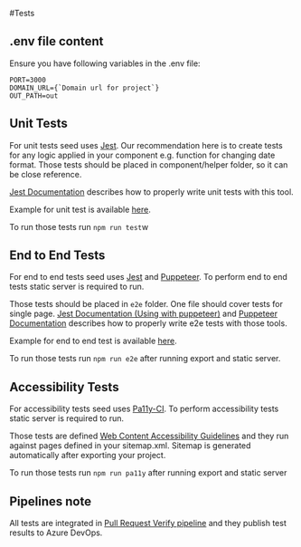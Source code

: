 #Tests

## .env file content
Ensure you have following variables in the .env file:
 ```
PORT=3000
DOMAIN_URL={`Domain url for project`}
OUT_PATH=out
 ```

## Unit Tests
For unit tests seed uses [Jest](https://jestjs.io/).
Our recommendation here is to create tests for any logic applied in your component e.g. function for changing date format.
Those tests should be placed in component/helper folder, so it can be close reference.

[Jest Documentation](https://jestjs.io/docs/en/getting-started) describes how to properly write unit tests with this tool.

Example for unit test is available [here](https://dev.azure.com/pg-consumer/ACE-Website/_git/ACE-Website?path=%2Fhelpers%2Fblog.helpers.test.js&_a=content).

To run those tests run `npm run test`w

## End to End Tests
For end to end tests seed uses [Jest](https://jestjs.io/) and [Puppeteer](https://pptr.dev/).
To perform end to end tests static server is required to run.

Those tests should be placed in `e2e` folder. One file should cover tests for single page.
[Jest Documentation (Using with puppeteer)](https://jestjs.io/docs/en/puppeteer) and [Puppeteer Documentation](https://pptr.dev/) describes how to properly write e2e tests with those tools.

Example for end to end test is available [here](https://dev.azure.com/pg-consumer/ACE-Website/_git/ACE-Website?path=%2Fe2e%2Fportfolio.test.js&_a=content).

To run those tests run `npm run e2e` after running export and static server.

## Accessibility Tests
For accessibility tests seed uses [Pa11y-CI](https://github.com/pa11y/pa11y-ci).
To perform accessibility tests static server is required to run.

Those tests are defined [Web Content Accessibility Guidelines](https://www.w3.org/TR/WCAG21/) and they run against pages defined in your sitemap.xml.
Sitemap is generated automatically after exporting your project.

To run those tests run `npm run pa11y` after running export and static server

## Pipelines note
All tests are integrated in [Pull Request Verify pipeline](../azure-pipelines/pr-verify.yml) and they publish test results to Azure DevOps.
